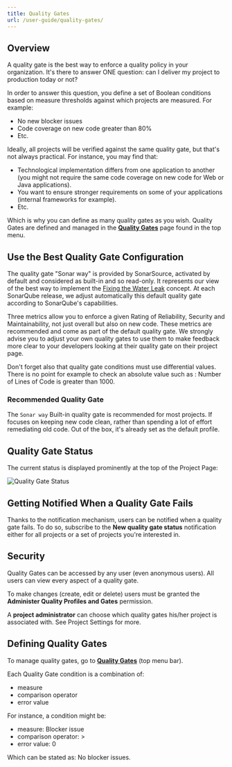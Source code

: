 ```yaml
---
title: Quality Gates
url: /user-guide/quality-gates/
---
```


## Overview

A quality gate is the best way to enforce a quality policy in your organization.
It's there to answer ONE question: can I deliver my project to production today or not?

In order to answer this question, you define a set of Boolean conditions based on measure thresholds against which projects are measured. For example:

* No new blocker issues
* Code coverage on new code greater than 80%
* Etc.

Ideally, all projects will be verified against the same quality gate, but that's not always practical. For instance, you may find that:

* Technological implementation differs from one application to another (you might not require the same code coverage on new code for Web or Java applications).
* You want to ensure stronger requirements on some of your applications (internal frameworks for example).
* Etc.

Which is why you can define as many quality gates as you wish. Quality Gates are defined and managed in the **[Quality Gates](/#sonarqube#/quality_gates)** page found in the top menu.

## Use the Best Quality Gate Configuration

The quality gate "Sonar way" is provided by SonarSource, activated by default and considered as built-in and so read-only. It represents our view of the best way to implement the [Fixing the Water Leak](/user-guide/fixing-the-water-leak/) concept. <!-- sonarqube -->At each SonarQube release, we adjust automatically this default quality gate according to SonarQube's capabilities.<!-- /sonarqube -->

Three metrics allow you to enforce a given Rating of Reliability, Security and Maintainability, not just overall but also on new code. These metrics are recommended and come as part of the default quality gate. We strongly advise you to adjust your own quality gates to use them to make feedback more clear to your developers looking at their quality gate on their project page.

Don't forget also that quality gate conditions must use differential values. There is no point for example to check an absolute value such as : Number of Lines of Code is greater than 1000.

### Recommended Quality Gate

The `Sonar way` Built-in quality gate is recommended for most projects. If focuses on keeping new code clean, rather than spending a lot of effort remediating old code. Out of the box, it's already set as the default profile.

## Quality Gate Status

The current status is displayed prominently at the top of the Project Page:

![Quality Gate Status](/images/quality-gate-status.jpeg)

## Getting Notified When a Quality Gate Fails

Thanks to the notification mechanism, users can be notified when a quality gate fails. To do so, subscribe to the **New quality gate status** notification either for all projects or a set of projects you're interested in.

## Security

Quality Gates can be accessed by any user (even anonymous users). All users can view every aspect of a quality gate.

To make changes (create, edit or delete) users must be granted the **Administer Quality Profiles and Gates** permission.

A **project administrator** can choose which quality gates his/her project is associated with. See Project Settings for more.

## Defining Quality Gates

To manage quality gates, go to **[Quality Gates](/#sonarqube#/quality_gates)** (top menu bar).

Each Quality Gate condition is a combination of:

* measure
* comparison operator
* error value

For instance, a condition might be:

* measure: Blocker issue
* comparison operator: >
* error value: 0

Which can be stated as: No blocker issues.
